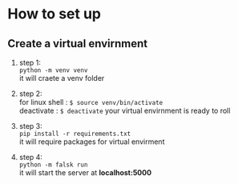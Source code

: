 # How to set up 

## Create a virtual envirnment

1. step 1:  
    `python -m venv venv`  
    it will craete a venv folder
2. step 2:  
    for linux shell : `$ source venv/bin/activate`  
    deactivate : `$ deactivate`
    your virtual envirnment is ready to roll
3. step 3:  
    `pip install -r requirements.txt`  
    it will require packages for virtual envirment

4. step 4:  
    `python -m falsk run`  
    it will start the server at **localhost:5000**
